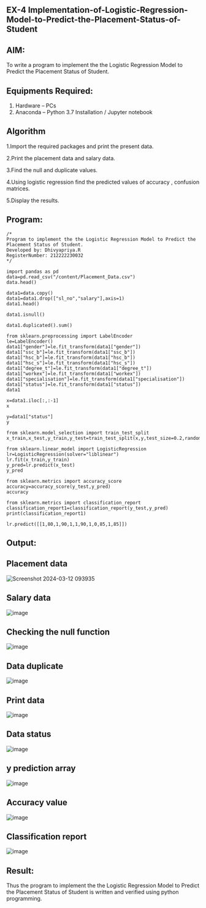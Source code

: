## EX-4 Implementation-of-Logistic-Regression-Model-to-Predict-the-Placement-Status-of-Student

## AIM:

To write a program to implement the the Logistic Regression Model to Predict the Placement Status of Student.

## Equipments Required:

1. Hardware – PCs
2. Anaconda – Python 3.7 Installation / Jupyter notebook

## Algorithm

1.Import the required packages and print the present data.

2.Print the placement data and salary data.

3.Find the null and duplicate values.

4.Using logistic regression find the predicted values of accuracy , confusion matrices.

5.Display the results.


## Program:
```
/*
Program to implement the the Logistic Regression Model to Predict the Placement Status of Student.
Developed by: Dhivyapriya.R
RegisterNumber: 212222230032
*/
```
```
import pandas as pd
data=pd.read_csv("/content/Placement_Data.csv")
data.head()
```
```
data1=data.copy()
data1=data1.drop(["sl_no","salary"],axis=1)
data1.head()
```
```
data1.isnull()
```
```
data1.duplicated().sum()
```
```
from sklearn.preprocessing import LabelEncoder
le=LabelEncoder()
data1["gender"]=le.fit_transform(data1["gender"])
data1["ssc_b"]=le.fit_transform(data1["ssc_b"])
data1["hsc_b"]=le.fit_transform(data1["hsc_b"])
data1["hsc_s"]=le.fit_transform(data1["hsc_s"])
data1["degree_t"]=le.fit_transform(data1["degree_t"])
data1["workex"]=le.fit_transform(data1["workex"])
data1["specialisation"]=le.fit_transform(data1["specialisation"])
data1["status"]=le.fit_transform(data1["status"])
data1
```
```
x=data1.iloc[:,:-1]
x
```
```
y=data1["status"]
y
```
```
from sklearn.model_selection import train_test_split
x_train,x_test,y_train,y_test=train_test_split(x,y,test_size=0.2,random_state=0)
```
```
from sklearn.linear_model import LogisticRegression
lr=LogisticRegression(solver="liblinear")
lr.fit(x_train,y_train)
y_pred=lr.predict(x_test)
y_pred
```
```
from sklearn.metrics import accuracy_score
accuracy=accuracy_score(y_test,y_pred)
accuracy
```
```
from sklearn.metrics import classification_report
classification_report1=classification_report(y_test,y_pred)
print(classification_report1)
```
```
lr.predict([[1,80,1,90,1,1,90,1,0,85,1,85]])
```

## Output:

## Placement data
![Screenshot 2024-03-12 093935](https://github.com/dhivyapriyar/Implementation-of-Logistic-Regression-Model-to-Predict-the-Placement-Status-of-Student/assets/119477552/f9ff90a4-51d4-4e14-b5ca-feb2d32689e5)

## Salary data
![image](https://github.com/dhivyapriyar/Implementation-of-Logistic-Regression-Model-to-Predict-the-Placement-Status-of-Student/assets/119477552/41e00850-801b-4638-a53d-18385076a039)

## Checking the null function
![image](https://github.com/dhivyapriyar/Implementation-of-Logistic-Regression-Model-to-Predict-the-Placement-Status-of-Student/assets/119477552/50d1f15b-9686-440c-8fd1-de688e938a96)

## Data duplicate
![image](https://github.com/dhivyapriyar/Implementation-of-Logistic-Regression-Model-to-Predict-the-Placement-Status-of-Student/assets/119477552/4cc78ffb-511b-4556-a6d6-be3de77cbf29)

## Print data
![image](https://github.com/dhivyapriyar/Implementation-of-Logistic-Regression-Model-to-Predict-the-Placement-Status-of-Student/assets/119477552/499105b3-f315-4688-bcdd-ec29b9d69e04)

## Data status
![image](https://github.com/dhivyapriyar/Implementation-of-Logistic-Regression-Model-to-Predict-the-Placement-Status-of-Student/assets/119477552/436462b2-5adf-4545-917d-166899d0e9c2)

## y prediction array
![image](https://github.com/dhivyapriyar/Implementation-of-Logistic-Regression-Model-to-Predict-the-Placement-Status-of-Student/assets/119477552/8624b5ea-2e07-4228-985e-b7513662af4c)

## Accuracy value
![image](https://github.com/dhivyapriyar/Implementation-of-Logistic-Regression-Model-to-Predict-the-Placement-Status-of-Student/assets/119477552/1f276fdd-dde1-4612-91fe-00fc53520a7c)

## Classification report
![image](https://github.com/dhivyapriyar/Implementation-of-Logistic-Regression-Model-to-Predict-the-Placement-Status-of-Student/assets/119477552/da22f7df-2d32-4dab-96f4-5cb0460731f4)

## Result:
Thus the program to implement the the Logistic Regression Model to Predict the Placement Status of Student is written and verified using python programming.
